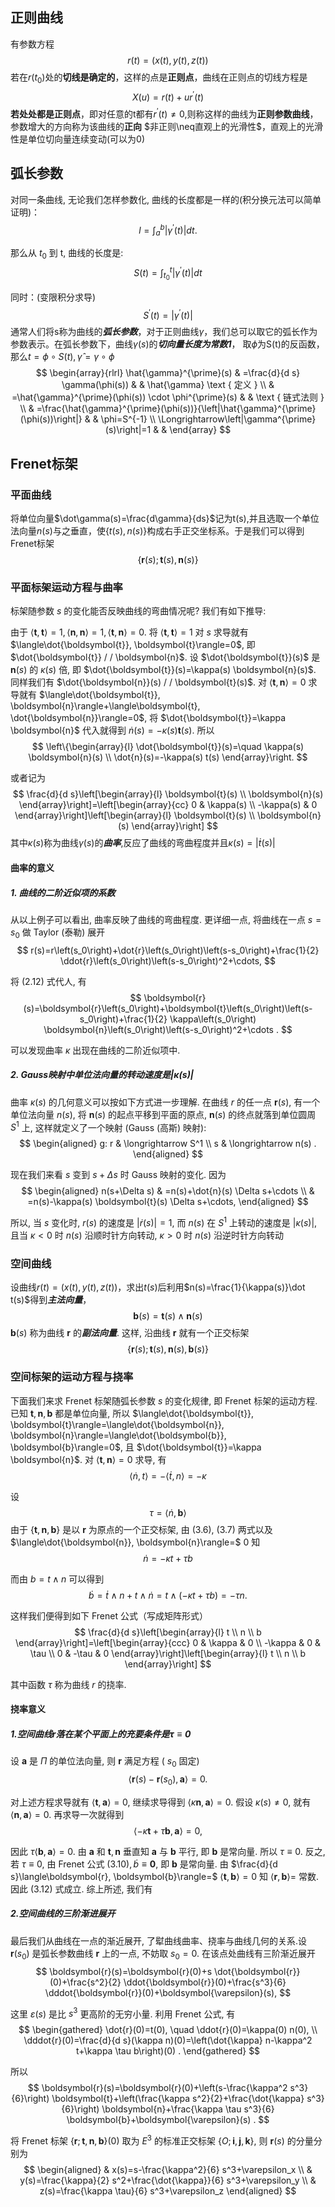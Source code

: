 ## 正则曲线
有参数方程$$r(t) = (x(t),y(t),z(t))$$
若在$r(t_0)$处的**切线是确定的**，这样的点是**正则点**，曲线在正则点的切线方程是$$X(u)=r(t)+ur^\prime(t)$$
**若处处都是正则点**，即对任意的t都有$r^\prime(t)\neq0$,则称这样的曲线为**正则参数曲线**，参数增大的方向称为该曲线的**正向**
$非正则\neq直观上的光滑性$，直观上的光滑性是单位切向量连续变动(可以为0)
## 弧长参数
对同一条曲线, 无论我们怎样参数化, 曲线的长度都是一样的(积分换元法可以简单证明)：
$$
l=\int_a^b\left|\gamma^{\prime}(t)\right| d t .
$$

那么从 $t_0$ 到 $\mathrm{t}$, 曲线的长度是:
$$
S(t)=\int_{t_0}^t\left|\gamma^{\prime}(t)\right| d t
$$

同时：(变限积分求导)
$$
S^{\prime}(t)=\left|\gamma^{\prime}(t)\right|
$$
通常人们将s称为曲线的***弧长参数***，对于正则曲线$\gamma$，我们总可以取它的弧长作为参数表示。在弧长参数下，曲线$\gamma(s)$的***切向量长度为常数1***，
取$\phi$为S(t)的反函数，那么$t=\phi \circ S(t),\hat{\gamma}=\gamma \circ \phi$
$$
\begin{array}{rlrl}
\hat{\gamma}^{\prime}(s) & =\frac{d}{d s} \gamma(\phi(s)) & & \hat{\gamma} \text { 定义 } \\
& =\hat{\gamma}^{\prime}(\phi(s)) \cdot \phi^{\prime}(s) & & \text { 链式法则 } \\
& =\frac{\hat{\gamma}^{\prime}(\phi(s))}{\left|\hat{\gamma}^{\prime}(\phi(s))\right|} & & \phi=S^{-1} \\
\Longrightarrow\left|\gamma^{\prime}(s)\right|=1 & &
\end{array}
$$


## Frenet标架
### 平面曲线
将单位向量$\dot\gamma(s)=\frac{d\gamma}{ds}$记为t(s),并且选取一个单位法向量$n(s)$与之垂直，使$\{t(s),n(s)\}$构成右手正交坐标系。于是我们可以得到Frenet标架$$\{\boldsymbol{r}(s) ; \boldsymbol{t}(s), \boldsymbol{n}(s)\}$$
### 平面标架运动方程与曲率
标架随参数 $s$ 的变化能否反映曲线的弯曲情况呢? 我们有如下推导:

由于 $\langle\boldsymbol{t}, \boldsymbol{t}\rangle=1,\langle\boldsymbol{n}, \boldsymbol{n}\rangle=1,\langle\boldsymbol{t}, \boldsymbol{n}\rangle=0$. 将 $\langle\boldsymbol{t}, \boldsymbol{t}\rangle=1$ 对 $s$ 求导就有 $\langle\dot{\boldsymbol{t}}, \boldsymbol{t}\rangle=0$, 即 $\dot{\boldsymbol{t}} / / \boldsymbol{n}$. 设 $\dot{\boldsymbol{t}}(s)$ 是 $\boldsymbol{n}(s)$ 的 $\kappa(s)$ 倍, 即 $\dot{\boldsymbol{t}}(s)=\kappa(s) \boldsymbol{n}(s)$. 同样我们有 $\dot{\boldsymbol{n}}(s) / / \boldsymbol{t}(s)$. 对 $\langle\boldsymbol{t}, \boldsymbol{n}\rangle=0$ 求导就有 $\langle\dot{\boldsymbol{t}}, \boldsymbol{n}\rangle+\langle\boldsymbol{t}, \dot{\boldsymbol{n}}\rangle=0$, 将 $\dot{\boldsymbol{t}}=\kappa \boldsymbol{n}$ 代入就得到 $\dot{n}(s)=-\kappa(s) \boldsymbol{t}(s)$. 所以
$$
\left\{\begin{array}{l}
\dot{\boldsymbol{t}}(s)=\quad \kappa(s) \boldsymbol{n}(s) \\
\dot{n}(s)=-\kappa(s) t(s)
\end{array}\right.
$$

或者记为
$$
\frac{d}{d s}\left[\begin{array}{l}
\boldsymbol{t}(s) \\
\boldsymbol{n}(s)
\end{array}\right]=\left[\begin{array}{cc}
0 & \kappa(s) \\
-\kappa(s) & 0
\end{array}\right]\left[\begin{array}{l}
\boldsymbol{t}(s) \\
\boldsymbol{n}(s)
\end{array}\right]
$$
其中$\kappa(s)$称为曲线$\gamma(s)$的***曲率***,反应了曲线的弯曲程度并且$\kappa(s)=|\dot t(s)|$
#### 曲率的意义
##### 1. 曲线的二阶近似项的系数
从以上例子可以看出, 曲率反映了曲线的弯曲程度. 更详细一点, 将曲线在一点 $s=s_0$ 做 Taylor (泰勒) 展开
$$
r(s)=r\left(s_0\right)+\dot{r}\left(s_0\right)\left(s-s_0\right)+\frac{1}{2} \ddot{r}\left(s_0\right)\left(s-s_0\right)^2+\cdots,
$$

将 (2.12) 式代人, 有
$$
\boldsymbol{r}(s)=\boldsymbol{r}\left(s_0\right)+\boldsymbol{t}\left(s_0\right)\left(s-s_0\right)+\frac{1}{2} \kappa\left(s_0\right) \boldsymbol{n}\left(s_0\right)\left(s-s_0\right)^2+\cdots .
$$

可以发现曲率 $\kappa$ 出现在曲线的二阶近似项中.
##### 2. Gauss映射中单位法向量的转动速度是$|\kappa(s)|$
曲率 $\kappa(s)$ 的几何意义可以按如下方式进一步理解. 在曲线 $r$ 的任一点 $\boldsymbol{r}(s)$, 有一个单位法向量 $n(s)$, 将 $\boldsymbol{n}(s)$ 的起点平移到平面的原点, $\boldsymbol{n}(s)$ 的终点就落到单位圆周 $S^1$ 上, 这样就定义了一个映射 (Gauss (高斯) 映射):
$$
\begin{aligned}
g: r & \longrightarrow S^1 \\
s & \longrightarrow n(s) .
\end{aligned}
$$

现在我们来看 $s$ 变到 $s+\Delta s$ 时 Gauss 映射的变化. 因为
$$
\begin{aligned}
n(s+\Delta s) & =n(s)+\dot{n}(s) \Delta s+\cdots \\
& =n(s)-\kappa(s) \boldsymbol{t}(s) \Delta s+\cdots,
\end{aligned}
$$

所以, 当 $s$ 变化时, $r(s)$ 的速度是 $|\dot{r}(s)|=1$, 而 $n(s)$ 在 $S^1$ 上转动的速度是 $|\kappa(s)|$, 且当 $\kappa<0$ 时 $n(s)$ 沿顺时针方向转动, $\kappa>0$ 时 $n(s)$ 沿逆时针方向转动


### 空间曲线
设曲线$r(t)=(x(t),y(t),z(t))$，求出$t(s)$后利用$n(s)=\frac{1}{\kappa(s)}\dot t(s)$得到***主法向量***，
$$
\boldsymbol{b}(s)=\boldsymbol{t}(s) \wedge \boldsymbol{n}(s)
$$
$\boldsymbol{b}(s)$ 称为曲线 $\boldsymbol{r}$ 的***副法向量***. 这样, 沿曲线 $\boldsymbol{r}$ 就有一个正交标架
$$
\{\boldsymbol{r}(s) ; \boldsymbol{t}(s), \boldsymbol{n}(s), \boldsymbol{b}(s)\}
$$
### 空间标架的运动方程与挠率
下面我们来求 Frenet 标架随弧长参数 $s$ 的变化规律, 即 Frenet 标架的运动方程. 已知 $\boldsymbol{t}, \boldsymbol{n}, \boldsymbol{b}$ 都是单位向量, 所以 $\langle\dot{\boldsymbol{t}}, \boldsymbol{t}\rangle=\langle\dot{\boldsymbol{n}}, \boldsymbol{n}\rangle=\langle\dot{\boldsymbol{b}}, \boldsymbol{b}\rangle=0$, 且 $\dot{\boldsymbol{t}}=\kappa \boldsymbol{n}$. 对 $\langle\boldsymbol{t}, \boldsymbol{n}\rangle=0$ 求导, 有
$$
\langle\dot{n}, t\rangle=-\langle\dot{t}, n\rangle=-\kappa
$$

设
$$
\tau=\langle\dot{n}, \boldsymbol{b}\rangle
$$
由于 $\{\boldsymbol{t}, \boldsymbol{n}, \boldsymbol{b}\}$ 是以 $\boldsymbol{r}$ 为原点的一个正交标架, 由 (3.6), (3.7) 两式以及 $\langle\dot{\boldsymbol{n}}, \boldsymbol{n}\rangle=$ 0 知
$$
\dot{n}=-\kappa t+\tau b
$$

而由 $b=t \wedge n$ 可以得到
$$
\dot{b}=\dot{t} \wedge n+t \wedge \dot{n}=t \wedge(-\kappa t+\tau b)=-\tau n .
$$

这样我们便得到如下 Frenet 公式（写成矩阵形式）
$$
\frac{d}{d s}\left[\begin{array}{l}
t \\
n \\
b
\end{array}\right]=\left[\begin{array}{ccc}
0 & \kappa & 0 \\
-\kappa & 0 & \tau \\
0 & -\tau & 0
\end{array}\right]\left[\begin{array}{l}
t \\
n \\
b
\end{array}\right]
$$

其中函数 $\tau$ 称为曲线 $r$ 的挠率.

#### 挠率意义
##### 1.空间曲线r落在某个平面上的充要条件是$\tau \equiv 0$
设 $\boldsymbol{a}$ 是 $\Pi$ 的单位法向量, 则 $\boldsymbol{r}$ 满足方程 ( $s_0$ 固定)
$$
\left\langle\boldsymbol{r}(s)-\boldsymbol{r}\left(s_0\right), \boldsymbol{a}\right\rangle=0 .
$$

对上述方程求导就有 $\langle\boldsymbol{t}, \boldsymbol{a}\rangle=0$, 继续求导得到 $\langle\kappa \boldsymbol{n}, \boldsymbol{a}\rangle=0$. 假设 $\kappa(s) \neq 0$, 就有 $\langle\boldsymbol{n}, \boldsymbol{a}\rangle=0$. 再求导一次就得到
$$
\langle-\kappa \boldsymbol{t}+\tau \boldsymbol{b}, \boldsymbol{a}\rangle=0,
$$

因此 $\tau\langle\boldsymbol{b}, \boldsymbol{a}\rangle=0$. 由 $\boldsymbol{a}$ 和 $\boldsymbol{t}, \boldsymbol{n}$ 垂直知 $\boldsymbol{a}$ 与 $\boldsymbol{b}$ 平行, 即 $\boldsymbol{b}$ 是常向量. 所以 $\tau \equiv 0$.
反之, 若 $\tau \equiv 0$, 由 Frenet 公式 $(3.10), \dot{b} \equiv \mathbf{0}$, 即 $\boldsymbol{b}$ 是常向量. 由 $\frac{d}{d s}\langle\boldsymbol{r}, \boldsymbol{b}\rangle=$ $\langle\boldsymbol{t}, \boldsymbol{b}\rangle=0$ 知 $\langle\boldsymbol{r}, \boldsymbol{b}\rangle=$ 常数. 因此 (3.12) 式成立. 综上所述, 我们有
##### 2.空间曲线的三阶渐进展开
最后我们从曲线在一点的渐近展开, 了犚曲线曲率、挠率与曲线几何的关系.设 $\boldsymbol{r}\left(s_0\right)$ 是弧长参数曲线 $\boldsymbol{r}$ 上的一点, 不妨取 $s_0=0$. 在该点处曲线有三阶渐近展开
$$
\boldsymbol{r}(s)=\boldsymbol{r}(0)+s \dot{\boldsymbol{r}}(0)+\frac{s^2}{2} \ddot{\boldsymbol{r}}(0)+\frac{s^3}{6} \dddot{\boldsymbol{r}}(0)+\boldsymbol{\varepsilon}(s),
$$

这里 $\varepsilon(s)$ 是比 $s^3$ 更高阶的无穷小量. 利用 Frenet 公式, 有
$$
\begin{gathered}
\dot{r}(0)=t(0), \quad \ddot{r}(0)=\kappa(0) n(0), \\
\dddot{r}(0)=\frac{d}{d s}(\kappa n)(0)=\left(\dot{\kappa} n-\kappa^2 t+\kappa \tau b\right)(0) .
\end{gathered}
$$

所以
$$
\boldsymbol{r}(s)=\boldsymbol{r}(0)+\left(s-\frac{\kappa^2 s^3}{6}\right) \boldsymbol{t}+\left(\frac{\kappa s^2}{2}+\frac{\dot{\kappa} s^3}{6}\right) \boldsymbol{n}+\frac{\kappa \tau s^3}{6} \boldsymbol{b}+\boldsymbol{\varepsilon}(s) .
$$

将 Frenet 标架 $\{\boldsymbol{r} ; \boldsymbol{t}, \boldsymbol{n}, \boldsymbol{b}\}(0)$ 取为 $E^3$ 的标准正交标架 $\{O ; \boldsymbol{i}, \boldsymbol{j}, \boldsymbol{k}\}$, 则 $\boldsymbol{r}(s)$ 的分量分别为
$$
\begin{aligned}
& x(s)=s-\frac{\kappa^2}{6} s^3+\varepsilon_x \\
& y(s)=\frac{\kappa}{2} s^2+\frac{\dot{\kappa}}{6} s^3+\varepsilon_y \\
& z(s)=\frac{\kappa \tau}{6} s^3+\varepsilon_z
\end{aligned}
$$



